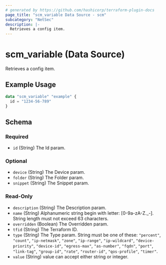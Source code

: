```yaml
---
# generated by https://github.com/hashicorp/terraform-plugin-docs
page_title: "scm_variable Data Source - scm"
subcategory: "NetSec"
description: |-
  Retrieves a config item.
---
```


# scm_variable (Data Source)

Retrieves a config item.

## Example Usage

```terraform
data "scm_variable" "example" {
  id = "1234-56-789"
}
```

<!-- schema generated by tfplugindocs -->
## Schema

### Required

- `id` (String) The Id param.

### Optional

- `device` (String) The Device param.
- `folder` (String) The Folder param.
- `snippet` (String) The Snippet param.

### Read-Only

- `description` (String) The Description param.
- `name` (String) Alphanumeric string begin with letter: [0-9a-zA-Z._-]. String length must not exceed 63 characters.
- `overridden` (Boolean) The Overridden param.
- `tfid` (String) The Terraform ID.
- `type` (String) The Type param. String must be one of these: `"percent"`, `"count"`, `"ip-netmask"`, `"zone"`, `"ip-range"`, `"ip-wildcard"`, `"device-priority"`, `"device-id"`, `"egress-max"`, `"as-number"`, `"fqdn"`, `"port"`, `"link-tag"`, `"group-id"`, `"rate"`, `"router-id"`, `"qos-profile"`, `"timer"`.
- `value` (String) value can accept either string or integer.
